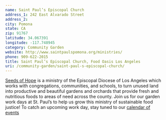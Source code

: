 ```yaml
---
name: Saint Paul’s Episcopal Church
address_1: 242 East Alvarado Street
address_2: 
city: Pomona
state: CA
zip: 91767
latitude: 34.067391
longitude: -117.748945
category: Community Garden
website: http://www.saintpaulspomona.org/ministries/
phone: 909-622-2015
title: Saint Paul’s Episcopal Church, Food Oasis Los Angeles
uri: /community-garden/saint-paul-s-episcopal-church/
---
```

[Seeds of Hope](http://seedsofhope.ladiocese.org/) is a ministry of the Episcopal Diocese of Los Angeles which works with congregations, communities, and schools, to turn unused land into productive and beautiful gardens and orchards that provide fresh and nutritious foods to areas of need across the county. Join us for our garden work days at St. Paul’s to help us grow this ministry of sustainable food justice! To catch an upcoming work day, stay tuned to our [calendar of events](http://www.saintpaulspomona.org/events)
